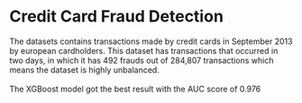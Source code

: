 # Credit Card Fraud Detection
The datasets contains transactions made by credit cards in September 2013 by european cardholders. This dataset has transactions that occurred in two days, in which it has 492 frauds out of 284,807 transactions which means the dataset is highly unbalanced.
<br/>
<br/>
The XGBoost model got the best result with the AUC score of 0.976
